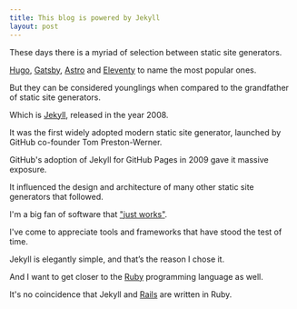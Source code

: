 ```yaml
---
title: This blog is powered by Jekyll
layout: post
---
```

These days there is a myriad of selection between static site generators.

[Hugo](https://gohugo.io), [Gatsby](https://www.gatsbyjs.com), [Astro](https://astro.build) and [Eleventy](https://www.11ty.dev) to name the most popular ones.

But they can be considered younglings when compared to the grandfather of static site generators.

Which is [Jekyll](https://jekyllrb.com), released in the year 2008.

It was the first widely adopted modern static site generator, launched by GitHub co-founder Tom Preston-Werner.

GitHub's adoption of Jekyll for GitHub Pages in 2009 gave it massive exposure.

It influenced the design and architecture of many other static site generators that followed.

I'm a big fan of software that ["just works"](https://jekyllrb.com/philosophy/).

I've come to appreciate tools and frameworks that have stood the test of time.

Jekyll is elegantly simple, and that’s the reason I chose it.

And I want to get closer to the [Ruby](https://www.ruby-lang.org/en/) programming language as well.

It's no coincidence that Jekyll and [Rails](https://rubyonrails.org) are written in Ruby.
